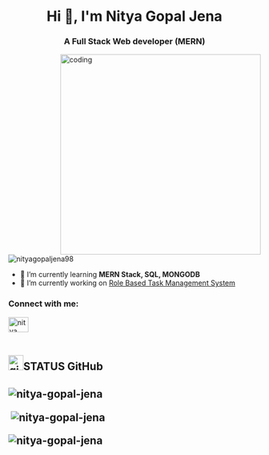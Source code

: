 <h1 align="center">Hi 👋, I'm Nitya Gopal Jena</h1>
<h3 align="center">A Full Stack Web developer (MERN)</h3>

<img align="right" alt="coding" width="400" src="https://cdn.dribbble.com/users/1162077/screenshots/3848914/programmer.gif">

<p align="left"> <img src="https://komarev.com/ghpvc/?username=nityagopaljena98&label=Profile%20views&color=0e75b6&style=flat" alt="nityagopaljena98" /> </p>

- 🌱 I’m currently learning  **MERN Stack, SQL, MONGODB**
- 🔭 I’m currently working on [Role Based Task Management System](https://github.com/nitya-gopal-jena/role-based-task-manager)

<h3 align="left">Connect with me:</h3>
<p align="left">
<a href="https://linkedin.com/in/nitya gopal jena" target="blank"><img align="center" src="https://raw.githubusercontent.com/rahuldkjain/github-profile-readme-generator/master/src/images/icons/Social/linked-in-alt.svg" alt="nitya gopal jena" height="30" width="40" /></a> <br><br>


<h2><img src="https://miro.medium.com/v2/resize:fit:1400/1*sWM-B-4cvk_9q7GQxpyTiQ.gif" alt="github.gif"  width="30px" height="30px">STATUS GitHub<h2>
<p><img align="center" src="https://github-readme-stats.vercel.app/api/top-langs?username=nitya-gopal-jena&show_icons=true&locale=en&layout=compact" alt="nitya-gopal-jena" /></p>

<p>&nbsp;<img align="center" src="https://github-readme-stats.vercel.app/api?username=nitya-gopal-jena&show_icons=true&locale=en" alt="nitya-gopal-jena" /></p>

<p><img align="center" src="https://github-readme-streak-stats.herokuapp.com/?user=nitya-gopal-jena&" alt="nitya-gopal-jena" /></p>

